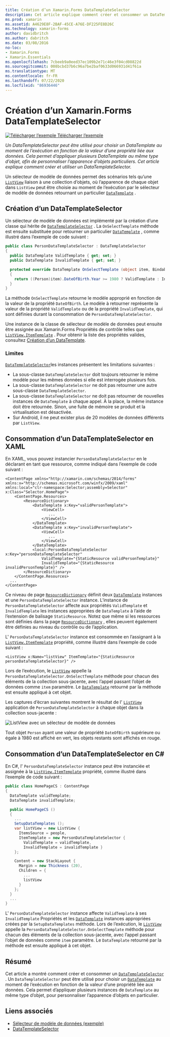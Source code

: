 ```yaml
---
title: Création d’un Xamarin.Forms DataTemplateSelector
description: Cet article explique comment créer et consommer un DataTemplateSelector, qui permet de choisir un DataTemplate au moment de l’exécution, en fonction de la valeur d’une propriété liée aux données.
ms.prod: xamarin
ms.assetid: A4629E8F-2BAF-45CE-A76E-DF225FE8D26C
ms.technology: xamarin-forms
author: davidbritch
ms.author: dabritch
ms.date: 03/08/2016
no-loc:
- Xamarin.Forms
- Xamarin.Essentials
ms.openlocfilehash: 7cbeeb9a0eed37ec109b2e71c46e3f04cd08822d
ms.sourcegitcommit: 008bcbd37b6c96a7be2baf0633d066931d41f61a
ms.translationtype: MT
ms.contentlocale: fr-FR
ms.lasthandoff: 07/22/2020
ms.locfileid: "86936446"
---
```

# <a name="creating-a-xamarinforms-datatemplateselector"></a>Création d’un Xamarin.Forms DataTemplateSelector

[![Télécharger l’exemple](~/media/shared/download.png) Télécharger l’exemple](https://docs.microsoft.com/samples/xamarin/xamarin-forms-samples/templates-datatemplateselector)

_Un DataTemplateSelector peut être utilisé pour choisir un DataTemplate au moment de l’exécution en fonction de la valeur d’une propriété liée aux données. Cela permet d’appliquer plusieurs DataTemplate au même type d’objet, afin de personnaliser l’apparence d’objets particuliers. Cet article explique comment créer et utiliser un DataTemplateSelector._

Un sélecteur de modèle de données permet des scénarios tels qu’une [`ListView`](xref:Xamarin.Forms.ListView) liaison à une collection d’objets, où l’apparence de chaque objet dans `ListView` peut être choisie au moment de l’exécution par le sélecteur de modèle de données retournant un particulier [`DataTemplate`](xref:Xamarin.Forms.DataTemplate) .

## <a name="creating-a-datatemplateselector"></a>Création d’un DataTemplateSelector

Un sélecteur de modèle de données est implémenté par la création d’une classe qui hérite de [`DataTemplateSelector`](xref:Xamarin.Forms.DataTemplateSelector) . La `OnSelectTemplate` méthode est ensuite substituée pour retourner un particulier [`DataTemplate`](xref:Xamarin.Forms.DataTemplate) , comme illustré dans l’exemple de code suivant :

```csharp
public class PersonDataTemplateSelector : DataTemplateSelector
{
  public DataTemplate ValidTemplate { get; set; }
  public DataTemplate InvalidTemplate { get; set; }

  protected override DataTemplate OnSelectTemplate (object item, BindableObject container)
  {
    return ((Person)item).DateOfBirth.Year >= 1980 ? ValidTemplate : InvalidTemplate;
  }
}
```

La méthode `OnSelectTemplate` retourne le modèle approprié en fonction de la valeur de la propriété `DateOfBirth`. Le modèle à retourner représente la valeur de la propriété `ValidTemplate` ou de la propriété `InvalidTemplate`, qui sont définies durant la consommation de `PersonDataTemplateSelector`.

Une instance de la classe de sélecteur de modèle de données peut ensuite être assignée aux Xamarin.Forms Propriétés de contrôle telles que [`ListView.ItemTemplate`](xref:Xamarin.Forms.ItemsView`1) . Pour obtenir la liste des propriétés valides, consultez [Création d’un DataTemplate](~/xamarin-forms/app-fundamentals/templates/data-templates/creating.md).

### <a name="limitations"></a>Limites

[`DataTemplateSelector`](xref:Xamarin.Forms.DataTemplateSelector)les instances présentent les limitations suivantes :

- La sous-classe `DataTemplateSelector` doit toujours retourner le même modèle pour les mêmes données si elle est interrogée plusieurs fois.
- La sous-classe `DataTemplateSelector` ne doit pas retourner une autre sous-classe `DataTemplateSelector`.
- La sous-classe `DataTemplateSelector` ne doit pas retourner de nouvelles instances de `DataTemplate` à chaque appel. À la place, la même instance doit être retournée. Sinon, une fuite de mémoire se produit et la virtualisation est désactivée.
- Sur Android, il ne peut exister plus de 20 modèles de données différents par `ListView`.

## <a name="consuming-a-datatemplateselector-in-xaml"></a>Consommation d’un DataTemplateSelector en XAML

En XAML, vous pouvez instancier `PersonDataTemplateSelector` en le déclarant en tant que ressource, comme indiqué dans l’exemple de code suivant :

```xaml
<ContentPage xmlns="http://xamarin.com/schemas/2014/forms" xmlns:x="http://schemas.microsoft.com/winfx/2009/xaml" xmlns:local="clr-namespace:Selector;assembly=Selector" x:Class="Selector.HomePage">
    <ContentPage.Resources>
        <ResourceDictionary>
            <DataTemplate x:Key="validPersonTemplate">
                <ViewCell>
                   ...
                </ViewCell>
            </DataTemplate>
            <DataTemplate x:Key="invalidPersonTemplate">
                <ViewCell>
                   ...
                </ViewCell>
            </DataTemplate>
            <local:PersonDataTemplateSelector x:Key="personDataTemplateSelector"
                ValidTemplate="{StaticResource validPersonTemplate}"
                InvalidTemplate="{StaticResource invalidPersonTemplate}" />
        </ResourceDictionary>
    </ContentPage.Resources>
  ...
</ContentPage>
```

Ce niveau de page [`ResourceDictionary`](xref:Xamarin.Forms.ResourceDictionary) définit deux [`DataTemplate`](xref:Xamarin.Forms.DataTemplate) instances et une `PersonDataTemplateSelector` instance. L’instance de `PersonDataTemplateSelector` affecte aux propriétés `ValidTemplate` et `InvalidTemplate` les instances appropriées de `DataTemplate` à l’aide de l’extension de balisage `StaticResource`. Notez que même si les ressources sont définies dans la page [`ResourceDictionary`](xref:Xamarin.Forms.ResourceDictionary) , elles peuvent également être définies au niveau du contrôle ou de l’application.

L' `PersonDataTemplateSelector` instance est consommée en l’assignant à la [`ListView.ItemTemplate`](xref:Xamarin.Forms.ItemsView`1) propriété, comme illustré dans l’exemple de code suivant :

```xaml
<ListView x:Name="listView" ItemTemplate="{StaticResource personDataTemplateSelector}" />
```

Lors de l’exécution, le [`ListView`](xref:Xamarin.Forms.ListView) appelle la `PersonDataTemplateSelector.OnSelectTemplate` méthode pour chacun des éléments de la collection sous-jacente, avec l’appel passant l’objet de données comme `item` paramètre. Le [`DataTemplate`](xref:Xamarin.Forms.DataTemplate) retourné par la méthode est ensuite appliqué à cet objet.

Les captures d’écran suivantes montrent le résultat de l' [`ListView`](xref:Xamarin.Forms.ListView) application de `PersonDataTemplateSelector` à chaque objet dans la collection sous-jacente :

![ListView avec un sélecteur de modèle de données](selector-images/data-template-selector.png)

Tout objet `Person` ayant une valeur de propriété `DateOfBirth` supérieure ou égale à 1980 est affiché en vert, les objets restants sont affichés en rouge.

## <a name="consuming-a-datatemplateselector-in-cnum"></a>Consommation d’un DataTemplateSelector en C&num;

En C#, l' `PersonDataTemplateSelector` instance peut être instanciée et assignée à la [`ListView.ItemTemplate`](xref:Xamarin.Forms.ItemsView`1) propriété, comme illustré dans l’exemple de code suivant :

```csharp
public class HomePageCS : ContentPage
{
  DataTemplate validTemplate;
  DataTemplate invalidTemplate;

  public HomePageCS ()
  {
    ...
    SetupDataTemplates ();
    var listView = new ListView {
      ItemsSource = people,
      ItemTemplate = new PersonDataTemplateSelector {
        ValidTemplate = validTemplate,
        InvalidTemplate = invalidTemplate }
    };

    Content = new StackLayout {
      Margin = new Thickness (20),
      Children = {
        ...
        listView
      }
    };
  }
  ...  
}
```

L' `PersonDataTemplateSelector` instance affecte `ValidTemplate` à ses `InvalidTemplate` Propriétés et les [`DataTemplate`](xref:Xamarin.Forms.DataTemplate) instances appropriées créées par la `SetupDataTemplates` méthode. Lors de l’exécution, le [`ListView`](xref:Xamarin.Forms.ListView) appelle la `PersonDataTemplateSelector.OnSelectTemplate` méthode pour chacun des éléments de la collection sous-jacente, avec l’appel passant l’objet de données comme `item` paramètre. Le `DataTemplate` retourné par la méthode est ensuite appliqué à cet objet.

## <a name="summary"></a>Résumé

Cet article a montré comment créer et consommer un [`DataTemplateSelector`](xref:Xamarin.Forms.DataTemplateSelector) . Un `DataTemplateSelector` peut être utilisé pour choisir un [`DataTemplate`](xref:Xamarin.Forms.DataTemplate) au moment de l’exécution en fonction de la valeur d’une propriété liée aux données. Cela permet d’appliquer plusieurs instances de `DataTemplate` au même type d’objet, pour personnaliser l’apparence d’objets en particulier.

## <a name="related-links"></a>Liens associés

- [Sélecteur de modèle de données (exemple)](https://docs.microsoft.com/samples/xamarin/xamarin-forms-samples/templates-datatemplateselector)
- [DataTemplateSelector](xref:Xamarin.Forms.DataTemplateSelector)
